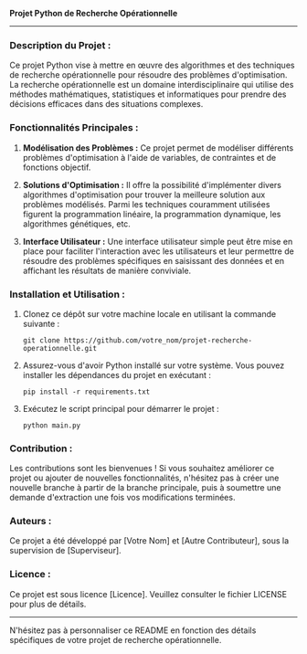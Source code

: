 **Projet Python de Recherche Opérationnelle**

---

### Description du Projet :

Ce projet Python vise à mettre en œuvre des algorithmes et des techniques de recherche opérationnelle pour résoudre des problèmes d'optimisation. La recherche opérationnelle est un domaine interdisciplinaire qui utilise des méthodes mathématiques, statistiques et informatiques pour prendre des décisions efficaces dans des situations complexes.

### Fonctionnalités Principales :

1. **Modélisation des Problèmes :** Ce projet permet de modéliser différents problèmes d'optimisation à l'aide de variables, de contraintes et de fonctions objectif.

2. **Solutions d'Optimisation :** Il offre la possibilité d'implémenter divers algorithmes d'optimisation pour trouver la meilleure solution aux problèmes modélisés. Parmi les techniques couramment utilisées figurent la programmation linéaire, la programmation dynamique, les algorithmes génétiques, etc.

3. **Interface Utilisateur :** Une interface utilisateur simple peut être mise en place pour faciliter l'interaction avec les utilisateurs et leur permettre de résoudre des problèmes spécifiques en saisissant des données et en affichant les résultats de manière conviviale.

### Installation et Utilisation :

1. Clonez ce dépôt sur votre machine locale en utilisant la commande suivante :
   ```
   git clone https://github.com/votre_nom/projet-recherche-operationnelle.git
   ```

2. Assurez-vous d'avoir Python installé sur votre système. Vous pouvez installer les dépendances du projet en exécutant :
   ```
   pip install -r requirements.txt
   ```

3. Exécutez le script principal pour démarrer le projet :
   ```
   python main.py
   ```

### Contribution :

Les contributions sont les bienvenues ! Si vous souhaitez améliorer ce projet ou ajouter de nouvelles fonctionnalités, n'hésitez pas à créer une nouvelle branche à partir de la branche principale, puis à soumettre une demande d'extraction une fois vos modifications terminées.

### Auteurs :

Ce projet a été développé par [Votre Nom] et [Autre Contributeur], sous la supervision de [Superviseur].

### Licence :

Ce projet est sous licence [Licence]. Veuillez consulter le fichier LICENSE pour plus de détails.

---

N'hésitez pas à personnaliser ce README en fonction des détails spécifiques de votre projet de recherche opérationnelle.